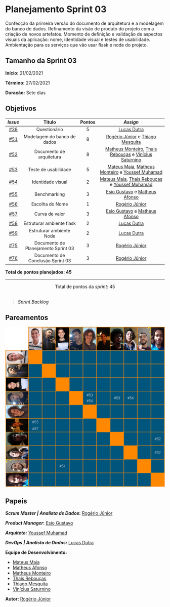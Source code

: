 # Planejamento Sprint 03

Confecção da primeira versão do documento de arquitetura e a modelagem do banco de dados. Refinamento da visão de produto do projeto com a criação de novos artefatos. Momento de definição e validação de aspectos visuais da aplicação: nome, identidade visual e testes de usabilidade. Ambientação para os serviços que vão usar flask e node do projeto.

## Tamanho da Sprint 03

**Início:** 21/02/2021

**Término:** 27/02/2021

**Duração:** Sete dias

## Objetivos

<div class="full-width">

|                            _Issue_                             |               Titulo                | Pontos |                                                                               _Assign_                                                                                |
| :------------------------------------------------------------: | :---------------------------------: | :----: | :-------------------------------------------------------------------------------------------------------------------------------------------------------------------: |
| [#38](https://github.com/fga-eps-mds/2020.2-Lend.it/issues/38) |            Questionário             |   5    |                                                             [Lucas Dutra](https://github.com/lucasdutraf)                                                             |
| [#51](https://github.com/fga-eps-mds/2020.2-Lend.it/issues/51) |     Modelagem do banco de dados     |   8    |                                    [Rogério Júnior](https://github.com/rogerioo) e [Thiago Mesquita](https://github.com/thiagompc)                                    |
| [#52](https://github.com/fga-eps-mds/2020.2-Lend.it/issues/52) |      Documento de arquitetura       |   8    | [Matheus Monteiro](https://github.com/matheusyanmonteiro), [Thais Rebouças](https://github.com/Thais-ra) e [Vinícius Saturnino](https://github.com/viniciussaturnino) |
| [#53](https://github.com/fga-eps-mds/2020.2-Lend.it/issues/53) |        Teste de usabilidade         |   5    |    [Mateus Maia](https://github.com/mateusmaiamaia), [Matheus Monteiro](https://github.com/matheusyanmonteiro) e [Youssef Muhamad](https://github.com/youssef-md)     |
| [#54](https://github.com/fga-eps-mds/2020.2-Lend.it/issues/54) |          Identidade visual          |   2    |          [Mateus Maia](https://github.com/mateusmaiamaia), [Thais Rebouças](https://github.com/Thais-ra) e [Youssef Muhamad](https://github.com/youssef-md)           |
| [#55](https://github.com/fga-eps-mds/2020.2-Lend.it/issues/55) |            Benchmarking             |   3    |                                [Esio Gustavo](https://github.com/EsioFreitas) e [Matheus Afonso](https://github.com/Matheusafonsouza)                                 |
| [#56](https://github.com/fga-eps-mds/2020.2-Lend.it/issues/56) |           Escolha do Nome           |   1    |                                                             [Rogério Júnior](https://github.com/rogerioo)                                                             |
| [#57](https://github.com/fga-eps-mds/2020.2-Lend.it/issues/57) |           Curva de valor            |   3    |                                [Esio Gustavo](https://github.com/EsioFreitas) e [Matheus Afonso](https://github.com/Matheusafonsouza)                                 |
| [#58](https://github.com/fga-eps-mds/2020.2-Lend.it/issues/58) |      Estruturar ambiente flask      |   2    |                                                             [Lucas Dutra](https://github.com/lucasdutraf)                                                             |
| [#59](https://github.com/fga-eps-mds/2020.2-Lend.it/issues/59) |      Estruturar ambiente Node       |   2    |                                                             [Lucas Dutra](https://github.com/lucasdutraf)                                                             |
| [#75](https://github.com/fga-eps-mds/2020.2-Lend.it/issues/75) | Documento de Planejamento Sprint 03 |   3    |                                                             [Rogério Júnior](https://github.com/rogerioo)                                                             |
| [#76](https://github.com/fga-eps-mds/2020.2-Lend.it/issues/76) |  Documento de Conclusão Sprint 03   |   3    |                                                             [Rogério Júnior](https://github.com/rogerioo)                                                             |

</div>

<b>Total de pontos planejados: 45</b>

---

<div style="text-align: center"> Total de pontos da <i>sprint</i>: 45 </div> <br>

<!---Colocar no link abaixo as issues alocadas no milestone da Sprint--->

> [_Sprint_ _Backlog_](https://github.com/fga-eps-mds/2020.2-Lend.it/milestone/4?closed=1)

## Pareamentos

![pareamentos](../../../assets/img/sprint3/pareamentos.png)

## Papeis

**_Scrum Master | Analista de Dados_:** [Rogério Júnior](https://github.com/rogerioo)

**_Product Manager_:** [Esio Gustavo](https://github.com/EsioFreitas)

**_Arquiteto:_** [Youssef Muhamad](https://github.com/youssef-md)

**_DevOps | Analista de Dados_:** [Lucas Dutra](https://github.com/lucasdutraf)

**Equipe de Desenvolvimento:**

- [Mateus Maia](https://github.com/mateusmaiamaia)
- [Matheus Afonso](https://github.com/Matheusafonsouza)
- [Matheus Monteiro](https://github.com/matheusyanmonteiro)
- [Thais Rebouças](https://github.com/Thais-ra)
- [Thiago Mesquita](https://github.com/thiagompc)
- [Vinícius Saturnino](https://github.com/viniciussaturnino)

**Autor:** [Rogério Júnior](https://github.com/rogerioo)

